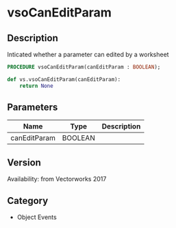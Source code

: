 # vsoCanEditParam

## Description
Inticated whether a parameter can edited by a worksheet

```pascal
PROCEDURE vsoCanEditParam(canEditParam : BOOLEAN);
```

```python
def vs.vsoCanEditParam(canEditParam):
    return None
```

## Parameters
|Name|Type|Description|
|---|---|---|
|canEditParam|BOOLEAN|   |

## Version
Availability: from Vectorworks 2017

## Category
* Object Events

